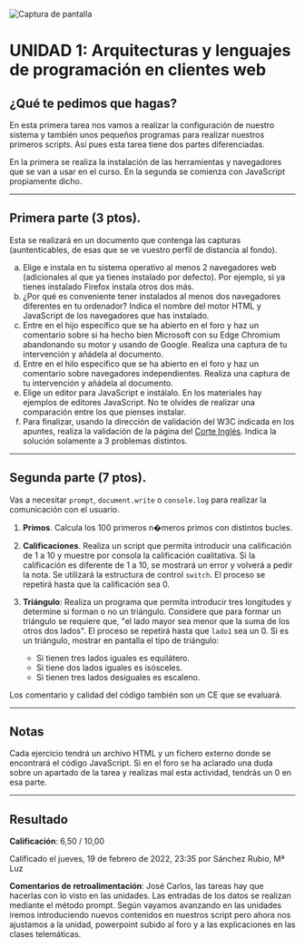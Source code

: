 ![Captura de pantalla](https://github.com/HenestrosaDev/2-daw/tree/main/Desarrollo%20web%20en%20entorno%20cliente/U1%20Tecnolog%C3%ADas%20aplicadas%20en%20clientes%20web/Ejercicios/docs/screenshot.png)

# UNIDAD 1: Arquitecturas y lenguajes de programación en clientes web
## ¿Qué te pedimos que hagas? 

En esta primera tarea nos vamos a realizar la configuración de nuestro sistema y también unos pequeños programas para realizar nuestros primeros scripts. Así pues esta tarea tiene dos partes diferenciadas.

En la primera se realiza la instalación de las herramientas y navegadores que se van a usar en el curso. En la segunda se comienza con JavaScript propiamente dicho.

---

## Primera parte (3 ptos). 

Esta se realizará en un documento que contenga las capturas (auntenticables, de esas que se ve vuestro perfil de distancia al fondo).

<ol type="a">
	<li>Elige e instala en tu sistema operativo al menos 2 navegadores web (adicionales al que ya tienes instalado por defecto). Por ejemplo, si ya tienes instalado Firefox instala otros dos más.</li>
	<li>¿Por qué es conveniente tener instalados al menos dos navegadores diferentes en tu ordenador?  Indica el nombre del motor HTML y JavaScript de los navegadores que has instalado.</li>
	<li>Entre en el hijo específico que se ha abierto en el foro y haz un comentario sobre si ha hecho bien Microsoft con su Edge Chromium abandonando su motor y usando de Google. Realiza una captura de tu intervención y añádela al documento.</li>
	<li>Entre en el hilo específico que se ha abierto en el foro  y haz un comentario sobre navegadores independientes. Realiza una captura de tu intervención y añádela al documento. </li>
	<li>Elige un editor para JavaScript e instálalo.  En los materiales hay ejemplos de  editores JavaScript. No te olvides de realizar una comparación entre los que pienses instalar.</li>
	<li>Para finalizar, usando la dirección de validación del W3C indicada en los apuntes, realiza la validación de la página del <a href="https://www.elcorteingles.es">Corte Inglés</a>. Indica la solución solamente a 3 problemas distintos.</li>
</ol>

---

## Segunda parte (7 ptos). 

Vas a necesitar `prompt`, `document.write` o `console.log` para realizar la comunicación con el usuario. 

1. **Primos**. Calcula los 100 primeros n�meros primos con distintos bucles.   

2. **Calificaciones**.  Realiza un script que permita introducir una calificación de 1 a 10 y muestre por consola la calificación cualitativa. Si  la calificación es diferente de 1 a 10, se mostrará un error y volverá a pedir la nota. Se utilizará la estructura de control `switch`. El proceso se repetirá hasta que la calificación sea 0. 

3. **Triángulo**: Realiza un programa que permita introducir tres longitudes y determine si forman o no un triángulo. Considere que para formar un triángulo se requiere que, "el lado mayor sea menor que la suma de los otros dos lados". El proceso se repetirá hasta que `lado1` sea un 0. Si es un triángulo, mostrar en pantalla el tipo de triángulo:

	- Si tienen tres lados iguales es equilátero.
	- Si tiene dos lados iguales es isósceles.
	- Si tienen tres lados desiguales es escaleno.

Los comentario y calidad del código también son un CE que se evaluará.

---

## Notas

Cada ejercicio tendrá un archivo HTML y un fichero externo donde se encontrará el código JavaScript. Si en el foro se ha aclarado una duda sobre un apartado de la tarea y realizas mal esta actividad, tendrás un 0 en esa parte.

---

## Resultado

**Calificación**: 6,50 / 10,00

Calificado el jueves, 19 de febrero de 2022, 23:35 por Sánchez Rubio, Mª Luz

**Comentarios de retroalimentación**: José Carlos, las tareas hay que hacerlas con lo visto en las unidades. Las entradas de los datos se realizan mediante el método prompt. Según vayamos avanzando en las unidades iremos introduciendo nuevos contenidos en nuestros script pero ahora nos ajustamos a la unidad, powerpoint subido al foro y a las explicaciones en las clases telemáticas.